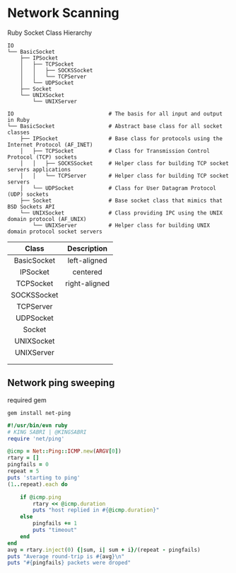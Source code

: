 # Network Scanning

Ruby Socket Class Hierarchy 
```
IO
└── BasicSocket
    ├── IPSocket
    │   ├── TCPSocket
    │   │   ├── SOCKSSocket
    │   │   └── TCPServer
    │   └── UDPSocket
    ├── Socket
    └── UNIXSocket
        └── UNIXServer
```


```
IO                              # The basis for all input and output in Ruby
└── BasicSocket                 # Abstract base class for all socket classes
    ├── IPSocket                # Base class for protocols using the Internet Protocol (AF_INET)
    │   ├── TCPSocket           # Class for Transmission Control Protocol (TCP) sockets
    │   │   ├── SOCKSSocket     # Helper class for building TCP socket servers applications
    │   │   └── TCPServer       # Helper class for building TCP socket servers
    │   └── UDPSocket           # Class for User Datagram Protocol (UDP) sockets
    ├── Socket                  # Base socket class that mimics that BSD Sockets API
    └── UNIXSocket              # Class providing IPC using the UNIX domain protocol (AF_UNIX)
        └── UNIXServer          # Helper class for building UNIX domain protocol socket servers
```




|    Class    	|  Description |
|:-----------:	|:-------------:	|
| BasicSocket 	|  left-aligned 	|
| IPSocket    	|    centered   	|
| TCPSocket   	| right-aligned 	|
| SOCKSSocket 	|               	|
| TCPServer   	|               	|
| UDPSocket   	|               	|
| Socket      	|               	|
| UNIXSocket  	|               	|
| UNIXServer  	|               	|
|             	|               	|
|             	|               	|


## Network ping sweeping
required gem
```
gem install net-ping
```


```ruby
#!/usr/bin/evn ruby
# KING SABRI | @KINGSABRI
require 'net/ping'

@icmp = Net::Ping::ICMP.new(ARGV[0])
rtary = []
pingfails = 0
repeat = 5
puts 'starting to ping'
(1..repeat).each do

    if @icmp.ping
        rtary << @icmp.duration
        puts "host replied in #{@icmp.duration}"
    else
        pingfails += 1
        puts "timeout"
    end
end
avg = rtary.inject(0) {|sum, i| sum + i}/(repeat - pingfails)
puts "Average round-trip is #{avg}\n"
puts "#{pingfails} packets were droped"
```




<br><br><br>
---

